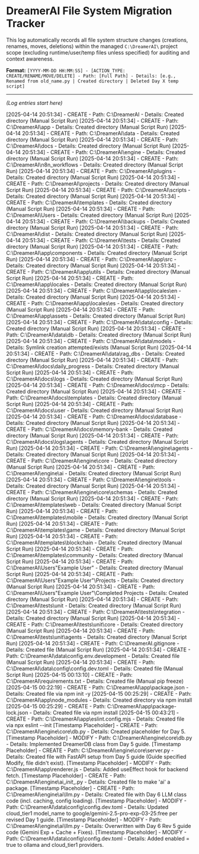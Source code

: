 # DreamerAI File System Migration Tracker

This log automatically records all file system structure changes (creations, renames, moves, deletions) within the managed `C:\DreamerAI\` project scope (excluding runtime/user/temp files unless specified) for auditing and context awareness.

**Format:** `[YYYY-MM-DD HH:MM:SS] - [ACTION_TYPE: CREATE/RENAME/MOVE/DELETE] - Path: [Full Path] - Details: [e.g., Renamed from old_name.py | Created directory | Deleted Day X temp script]`

---
*(Log entries start here)*

[2025-04-14 20:51:34] - CREATE - Path: C:\DreamerAI - Details: Created directory (Manual Script Run)
[2025-04-14 20:51:34] - CREATE - Path: C:\DreamerAI\app - Details: Created directory (Manual Script Run)
[2025-04-14 20:51:34] - CREATE - Path: C:\DreamerAI\data - Details: Created directory (Manual Script Run)
[2025-04-14 20:51:34] - CREATE - Path: C:\DreamerAI\docs - Details: Created directory (Manual Script Run)
[2025-04-14 20:51:34] - CREATE - Path: C:\DreamerAI\engine - Details: Created directory (Manual Script Run)
[2025-04-14 20:51:34] - CREATE - Path: C:\DreamerAI\n8n_workflows - Details: Created directory (Manual Script Run)
[2025-04-14 20:51:34] - CREATE - Path: C:\DreamerAI\plugins - Details: Created directory (Manual Script Run)
[2025-04-14 20:51:34] - CREATE - Path: C:\DreamerAI\projects - Details: Created directory (Manual Script Run)
[2025-04-14 20:51:34] - CREATE - Path: C:\DreamerAI\scripts - Details: Created directory (Manual Script Run)
[2025-04-14 20:51:34] - CREATE - Path: C:\DreamerAI\templates - Details: Created directory (Manual Script Run)
[2025-04-14 20:51:34] - CREATE - Path: C:\DreamerAI\Users - Details: Created directory (Manual Script Run)
[2025-04-14 20:51:34] - CREATE - Path: C:\DreamerAI\backups - Details: Created directory (Manual Script Run)
[2025-04-14 20:51:34] - CREATE - Path: C:\DreamerAI\dist - Details: Created directory (Manual Script Run)
[2025-04-14 20:51:34] - CREATE - Path: C:\DreamerAI\tests - Details: Created directory (Manual Script Run)
[2025-04-14 20:51:34] - CREATE - Path: C:\DreamerAI\app\components - Details: Created directory (Manual Script Run)
[2025-04-14 20:51:34] - CREATE - Path: C:\DreamerAI\app\src - Details: Created directory (Manual Script Run)
[2025-04-14 20:51:34] - CREATE - Path: C:\DreamerAI\app\utils - Details: Created directory (Manual Script Run)
[2025-04-14 20:51:34] - CREATE - Path: C:\DreamerAI\app\locales - Details: Created directory (Manual Script Run)
[2025-04-14 20:51:34] - CREATE - Path: C:\DreamerAI\app\locales\en - Details: Created directory (Manual Script Run)
[2025-04-14 20:51:34] - CREATE - Path: C:\DreamerAI\app\locales\es - Details: Created directory (Manual Script Run)
[2025-04-14 20:51:34] - CREATE - Path: C:\DreamerAI\app\assets - Details: Created directory (Manual Script Run)
[2025-04-14 20:51:34] - CREATE - Path: C:\DreamerAI\data\config - Details: Created directory (Manual Script Run)
[2025-04-14 20:51:34] - CREATE - Path: C:\DreamerAI\data\db - Details: Created directory (Manual Script Run)
[2025-04-14 20:51:34] - CREATE - Path: C:\DreamerAI\data\models - Details: Symlink creation attempted/exists (Manual Script Run)
[2025-04-14 20:51:34] - CREATE - Path: C:\DreamerAI\data\rag_dbs - Details: Created directory (Manual Script Run)
[2025-04-14 20:51:34] - CREATE - Path: C:\DreamerAI\docs\daily_progress - Details: Created directory (Manual Script Run)
[2025-04-14 20:51:34] - CREATE - Path: C:\DreamerAI\docs\logs - Details: Created directory (Manual Script Run)
[2025-04-14 20:51:34] - CREATE - Path: C:\DreamerAI\docs\mcp - Details: Created directory (Manual Script Run)
[2025-04-14 20:51:34] - CREATE - Path: C:\DreamerAI\docs\templates - Details: Created directory (Manual Script Run)
[2025-04-14 20:51:34] - CREATE - Path: C:\DreamerAI\docs\user - Details: Created directory (Manual Script Run)
[2025-04-14 20:51:34] - CREATE - Path: C:\DreamerAI\docs\database - Details: Created directory (Manual Script Run)
[2025-04-14 20:51:34] - CREATE - Path: C:\DreamerAI\docs\memory-bank - Details: Created directory (Manual Script Run)
[2025-04-14 20:51:34] - CREATE - Path: C:\DreamerAI\docs\logs\agents - Details: Created directory (Manual Script Run)
[2025-04-14 20:51:34] - CREATE - Path: C:\DreamerAI\engine\agents - Details: Created directory (Manual Script Run)
[2025-04-14 20:51:34] - CREATE - Path: C:\DreamerAI\engine\core - Details: Created directory (Manual Script Run)
[2025-04-14 20:51:34] - CREATE - Path: C:\DreamerAI\engine\ai - Details: Created directory (Manual Script Run)
[2025-04-14 20:51:34] - CREATE - Path: C:\DreamerAI\engine\tools - Details: Created directory (Manual Script Run)
[2025-04-14 20:51:34] - CREATE - Path: C:\DreamerAI\engine\core\schemas - Details: Created directory (Manual Script Run)
[2025-04-14 20:51:34] - CREATE - Path: C:\DreamerAI\templates\web - Details: Created directory (Manual Script Run)
[2025-04-14 20:51:34] - CREATE - Path: C:\DreamerAI\templates\mobile - Details: Created directory (Manual Script Run)
[2025-04-14 20:51:34] - CREATE - Path: C:\DreamerAI\templates\game - Details: Created directory (Manual Script Run)
[2025-04-14 20:51:34] - CREATE - Path: C:\DreamerAI\templates\blockchain - Details: Created directory (Manual Script Run)
[2025-04-14 20:51:34] - CREATE - Path: C:\DreamerAI\templates\community - Details: Created directory (Manual Script Run)
[2025-04-14 20:51:34] - CREATE - Path: C:\DreamerAI\Users\"Example User" - Details: Created directory (Manual Script Run)
[2025-04-14 20:51:34] - CREATE - Path: C:\DreamerAI\Users\"Example User"\Projects - Details: Created directory (Manual Script Run)
[2025-04-14 20:51:34] - CREATE - Path: C:\DreamerAI\Users\"Example User"\Completed Projects - Details: Created directory (Manual Script Run)
[2025-04-14 20:51:34] - CREATE - Path: C:\DreamerAI\tests\unit - Details: Created directory (Manual Script Run)
[2025-04-14 20:51:34] - CREATE - Path: C:\DreamerAI\tests\integration - Details: Created directory (Manual Script Run)
[2025-04-14 20:51:34] - CREATE - Path: C:\DreamerAI\tests\unit\core - Details: Created directory (Manual Script Run)
[2025-04-14 20:51:34] - CREATE - Path: C:\DreamerAI\tests\unit\agents - Details: Created directory (Manual Script Run)
[2025-04-14 20:51:34] - CREATE - Path: C:\DreamerAI\.gitignore - Details: Created file (Manual Script Run)
[2025-04-14 20:51:34] - CREATE - Path: C:\DreamerAI\data\config\.env.development - Details: Created file (Manual Script Run)
[2025-04-14 20:51:34] - CREATE - Path: C:\DreamerAI\data\config\config.dev.toml - Details: Created file (Manual Script Run)
[2025-04-15 00:13:10] - CREATE - Path: C:\DreamerAI\requirements.txt - Details: Created file (Manual pip freeze)
[2025-04-15 00:22:19] - CREATE - Path: C:\DreamerAI\app\package.json - Details: Created file via npm init -y
[2025-04-15 00:25:29] - CREATE - Path: C:\DreamerAI\app\node_modules - Details: Created directory via npm install
[2025-04-15 00:25:29] - CREATE - Path: C:\DreamerAI\app\package-lock.json - Details: Created file via npm install
[2025-04-15 00:43:21] - CREATE - Path: C:\DreamerAI\app\eslint.config.mjs - Details: Created file via npx eslint --init
[Timestamp Placeholder] - CREATE - Path: C:\DreamerAI\engine\core\db.py - Details: Created placeholder for Day 5.
[Timestamp Placeholder] - MODIFY - Path: C:\DreamerAI\engine\core\db.py - Details: Implemented DreamerDB class from Day 5 guide.
[Timestamp Placeholder] - CREATE - Path: C:\DreamerAI\engine\core\server.py - Details: Created file with FastAPI setup from Day 5 guide (Guide specified Modify, file didn't exist).
[Timestamp Placeholder] - MODIFY - Path: C:\DreamerAI\app\renderer.js - Details: Added useEffect hook for backend fetch.
[Timestamp Placeholder] - CREATE - Path: C:\DreamerAI\engine\ai\__init__.py - Details: Created file to make 'ai' a package.
[Timestamp Placeholder] - CREATE - Path: C:\DreamerAI\engine\ai\llm.py - Details: Created file with Day 6 LLM class code (incl. caching, config loading).
[Timestamp Placeholder] - MODIFY - Path: C:\DreamerAI\data\config\config.dev.toml - Details: Updated cloud_tier1 model_name to google/gemini-2.5-pro-exp-03-25:free per revised Day 1 guide.
[Timestamp Placeholder] - MODIFY - Path: C:\DreamerAI\engine\ai\llm.py - Details: Overwritten with Day 6 Rev 5 guide code (Gemini Exp + Cache + Fixes).
[Timestamp Placeholder] - MODIFY - Path: C:\DreamerAI\data\config\config.dev.toml - Details: Added enabled = true to ollama and cloud_tier1 providers.